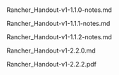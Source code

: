 # 


Rancher_Handout-v1-1.1.0-notes.md

Rancher_Handout-v1-1.1.1-notes.md

Rancher_Handout-v1-1.1.2-notes.md

Rancher_Handout-v1-2.2.0.md

Rancher_Handout-v1-2.2.2.pdf